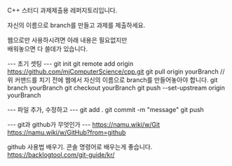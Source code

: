 C++ 스터디 과제제출용 레퍼지토리입니다.

자신의 이름으로 branch를 만들고 과제를 제출하세요.

웹으로만 사용하시려면 아래 내용은 필요없지만<br>
배워놓으면 다 쓸데가 있습니다.

--- 초기 셋팅 ---
git init
git remote add origin https://github.com/mjComputerScience/cpp.git
git pull origin yourBranch
    // 위 커맨드를 치기 전에 웹에서 자신의 이름으로 branch를 만들어놓아야 합니다.
git branch yourBranch
git checkout yourBranch
git push --set-upstream origin yourBranch

--- 파일 추가, 수정하고 ---
git add .
git commit -m "message"
git push


--- git과 github가 무엇인가 ---
https://namu.wiki/w/Git
https://namu.wiki/w/GitHub?from=github

github 사용법 배우기. 콘솔 명령어로 배우는게 좋습니다.
https://backlogtool.com/git-guide/kr/
